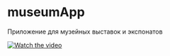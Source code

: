 # museumApp
Приложение для музейных выставок и экспонатов



[![Watch the video]( )](https://drive.google.com/file/d/1Q8d5NcfkybrrZrITXM-vmV8XFhZHtdXG/view?usp=sharing)
